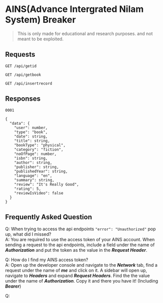 # AINS(Advance Intergrated Nilam System) Breaker

> This is only made for educational and research purposes.
> and not meant to be exploited.

## Requests

```
GET /api/getid
```
```
GET /api/getbook
```
```
GET /api/insertrecord
```

## Responses

```
0001
```
```
{
  "data": {
    "user": number,
    "type": "book",
    "date": string,
    "title": string,
    "bookType": "physical",
    "category": "fiction",
    "noOfPage": number,
    "isbn": string,
    "author": string,
    "publisher": string,
    "publishedYear": string,
    "language": "en",
    "summary": string,
    "review": "It's Really Good",
    "rating": 5,
    "reviewIsVideo": false
  }
}
```

## Frequently Asked Question
Q: When trying to access the api endpoints `"error": "Unauthorized"` pop up, what did I missed? <br>
A: You are required to use the access token of your AINS account. When sending a request to the api endpoints, include a field under the name of ***Authorization*** and put the token as the value in the ***Request Header***.

Q: How do I find my AINS access token? <br>
A: Open up the developer console and navigate to the ***Network*** tab, find a request under the name of ***me*** and click on it. A sidebar will open up, navigate to ***Headers*** and expand ***Request Headers***. Find the the value under the name of ***Authorization***. Copy it and there you have it! (Including ***Bearer***)

Q: 
